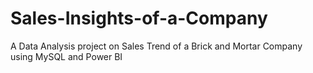 # Sales-Insights-of-a-Company
A Data Analysis project on Sales Trend of a Brick and Mortar Company using MySQL and Power BI 
